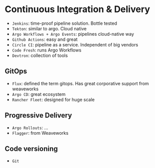 # Continuous Integration & Delivery

- `Jenkins`: time-proof pipeline solution. Bottle tested
- `Tekton`: similar to argo. Cloud native
- `Argo Workflows + Argo Events`: pipelines cloud-native way
- `Github Actions`: easy and great
- `Circle CI`: pipeline as a service. Independent of big vendors
- `Code Fresh`: runs Argo Workflows
- `Devtron`: collection of tools

## GitOps

- `Flux`: defined the term gitops. Has great corporative support from weaveworks
- `Argo CD`: great ecosystem
- `Rancher Fleet`: designed for huge scale

## Progressive Delivery

- `Argo Rollouts`: ...
- `Flagger`: from Weaveworks

## Code versioning

- `Git`
